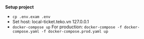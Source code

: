 **Setup project**  
- `cp .env.exam .env`  
- Set host: local-ticket.teko.vn  127.0.0.1
- `docker-compose up`
For production: `docker-compose -f docker-compose.yaml -f docker-compose.prod.yaml up`